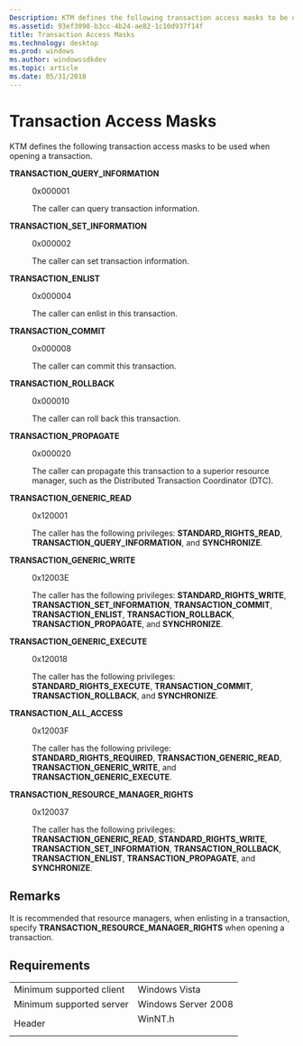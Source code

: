 ```yaml
---
Description: KTM defines the following transaction access masks to be used when opening a transaction.
ms.assetid: 93ef3098-b3cc-4b24-ae82-1c10d937f14f
title: Transaction Access Masks
ms.technology: desktop
ms.prod: windows
ms.author: windowssdkdev
ms.topic: article
ms.date: 05/31/2018
---
```


# Transaction Access Masks

KTM defines the following transaction access masks to be used when opening a transaction.

<dl> <dt>

<span id="TRANSACTION_QUERY_INFORMATION"></span><span id="transaction_query_information"></span>**TRANSACTION\_QUERY\_INFORMATION**
</dt> <dd> <dl> <dt>

0x000001
</dt> <dt>



The caller can query transaction information.


</dt> </dl> </dd> <dt>

<span id="TRANSACTION_SET_INFORMATION"></span><span id="transaction_set_information"></span>**TRANSACTION\_SET\_INFORMATION**
</dt> <dd> <dl> <dt>

0x000002
</dt> <dt>



The caller can set transaction information.


</dt> </dl> </dd> <dt>

<span id="TRANSACTION_ENLIST"></span><span id="transaction_enlist"></span>**TRANSACTION\_ENLIST**
</dt> <dd> <dl> <dt>

0x000004
</dt> <dt>



The caller can enlist in this transaction.


</dt> </dl> </dd> <dt>

<span id="TRANSACTION_COMMIT"></span><span id="transaction_commit"></span>**TRANSACTION\_COMMIT**
</dt> <dd> <dl> <dt>

0x000008
</dt> <dt>



The caller can commit this transaction.


</dt> </dl> </dd> <dt>

<span id="TRANSACTION_ROLLBACK"></span><span id="transaction_rollback"></span>**TRANSACTION\_ROLLBACK**
</dt> <dd> <dl> <dt>

0x000010
</dt> <dt>



The caller can roll back this transaction.


</dt> </dl> </dd> <dt>

<span id="TRANSACTION_PROPAGATE"></span><span id="transaction_propagate"></span>**TRANSACTION\_PROPAGATE**
</dt> <dd> <dl> <dt>

0x000020
</dt> <dt>



The caller can propagate this transaction to a superior resource manager, such as the Distributed Transaction Coordinator (DTC).


</dt> </dl> </dd> <dt>

<span id="TRANSACTION_GENERIC_READ"></span><span id="transaction_generic_read"></span>**TRANSACTION\_GENERIC\_READ**
</dt> <dd> <dl> <dt>

0x120001
</dt> <dt>



The caller has the following privileges: **STANDARD\_RIGHTS\_READ**, **TRANSACTION\_QUERY\_INFORMATION**, and **SYNCHRONIZE**.


</dt> </dl> </dd> <dt>

<span id="TRANSACTION_GENERIC_WRITE"></span><span id="transaction_generic_write"></span>**TRANSACTION\_GENERIC\_WRITE**
</dt> <dd> <dl> <dt>

0x12003E
</dt> <dt>



The caller has the following privileges: **STANDARD\_RIGHTS\_WRITE**, **TRANSACTION\_SET\_INFORMATION**, **TRANSACTION\_COMMIT**, **TRANSACTION\_ENLIST**, **TRANSACTION\_ROLLBACK**, **TRANSACTION\_PROPAGATE**, and **SYNCHRONIZE**.


</dt> </dl> </dd> <dt>

<span id="TRANSACTION_GENERIC_EXECUTE"></span><span id="transaction_generic_execute"></span>**TRANSACTION\_GENERIC\_EXECUTE**
</dt> <dd> <dl> <dt>

0x120018
</dt> <dt>



The caller has the following privileges: **STANDARD\_RIGHTS\_EXECUTE**, **TRANSACTION\_COMMIT**, **TRANSACTION\_ROLLBACK**, and **SYNCHRONIZE**.


</dt> </dl> </dd> <dt>

<span id="TRANSACTION_ALL_ACCESS"></span><span id="transaction_all_access"></span>**TRANSACTION\_ALL\_ACCESS**
</dt> <dd> <dl> <dt>

0x12003F
</dt> <dt>



The caller has the following privilege: **STANDARD\_RIGHTS\_REQUIRED**, **TRANSACTION\_GENERIC\_READ**, **TRANSACTION\_GENERIC\_WRITE**, and **TRANSACTION\_GENERIC\_EXECUTE**.


</dt> </dl> </dd> <dt>

<span id="TRANSACTION_RESOURCE_MANAGER_RIGHTS"></span><span id="transaction_resource_manager_rights"></span>**TRANSACTION\_RESOURCE\_MANAGER\_RIGHTS**
</dt> <dd> <dl> <dt>

0x120037
</dt> <dt>



The caller has the following privileges: **TRANSACTION\_GENERIC\_READ**, **STANDARD\_RIGHTS\_WRITE**, **TRANSACTION\_SET\_INFORMATION**, **TRANSACTION\_ROLLBACK**, **TRANSACTION\_ENLIST**, **TRANSACTION\_PROPAGATE**, and **SYNCHRONIZE**.


</dt> </dl> </dd> </dl>

## Remarks

It is recommended that resource managers, when enlisting in a transaction, specify **TRANSACTION\_RESOURCE\_MANAGER\_RIGHTS** when opening a transaction.

## Requirements



|                                     |                                                                                    |
|-------------------------------------|------------------------------------------------------------------------------------|
| Minimum supported client<br/> | Windows Vista<br/>                                                           |
| Minimum supported server<br/> | Windows Server 2008<br/>                                                     |
| Header<br/>                   | <dl> <dt>WinNT.h</dt> </dl> |



 

 




